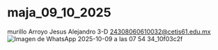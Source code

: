 # maja_09_10_2025
murillo Arroyo Jesus Alejandro
3-D
24308060610032@cetis61.edu.mx
![Imagen de WhatsApp 2025-10-09 a las 07 54 34_10f03c2f](https://github.com/user-attachments/assets/5013b3b3-1a56-4bca-92f6-7824f731c0c2)
